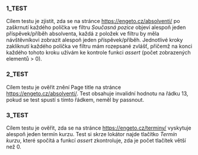 ### 1_TEST

Cílem testu je zjistit, zda se na stránce https://engeto.cz/absolventi/ po zaškrnutí každého políčka ve filtru _Současná pozice_ objeví alespoň jeden příspěvek/příběh absolventa, každá z položek ve filtru by měla návštěvníkovi zobrazit alespoň jeden příspěvek/příběh. Jednotlivé kroky zakliknutí každého políčka ve filtru mám rozepsané zvlášť, přičemž na konci každého tohoto kroku užívám ke kontrole funkci _assert_ (počet zobrazených elementů > 0).

### 2_TEST

Cílem testu je ověřit znění Page title na stránce https://engeto.cz/absolventi/. Test obsahuje invalidní hodnotu na řádku 13, pokud se test spustí s tímto řádkem, neměl by passnout.

### 3_TEST

Cílem testu je ověřit, zda se na stránce https://engeto.cz/terminy/ vyskytuje alespoň jeden termín kurzu. Test si skrze lokátor najde tlačítko _Termín kurzu_, které spočítá a funkcí _assert_ zkontroluje, zda je počet tlačítek větší než 0.

